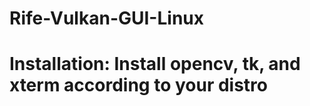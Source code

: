# Rife-Vulkan-GUI-Linux
# Installation: Install  opencv,  tk, and xterm according to your distro <br>
